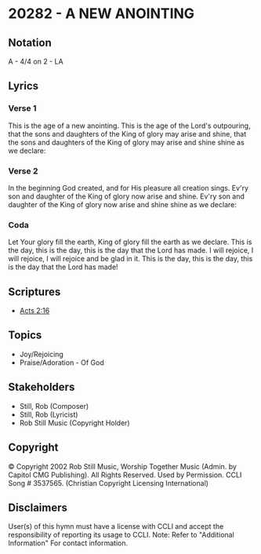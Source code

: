 # 20282 - A NEW ANOINTING

## Notation

A - 4/4 on 2 - LA

## Lyrics

### Verse 1

This is the age of a new anointing. This is the age of the Lord's outpouring, that the sons and daughters of the King of glory may arise and shine, that the sons and daughters of the King of glory may arise and shine shine as we declare: 

### Verse 2

In the beginning God created, and for His pleasure all creation sings. Ev'ry son and daughter of the King of glory now arise and shine. Ev'ry son and daughter of the King of glory now arise and shine shine as we declare:

### Coda

Let Your glory fill the earth, King of glory fill the earth as we declare. This is the day, this is the day, this is the day that the Lord has made. I will rejoice, I will rejoice, I will rejoice and be glad in it. This is the day, this is the day, this is the day  that the Lord has made!


## Scriptures

- [Acts 2:16](https://www.biblegateway.com/passage/?search=Acts%202%3A16)

## Topics

- Joy/Rejoicing
- Praise/Adoration - Of God

## Stakeholders

- Still, Rob (Composer)
- Still, Rob (Lyricist)
- Rob Still Music (Copyright Holder)

## Copyright

© Copyright 2002 Rob Still Music, Worship Together Music (Admin. by Capitol CMG Publishing). All Rights Reserved. Used by Permission. CCLI Song # 3537565.
(Christian Copyright Licensing International)

## Disclaimers

User(s) of this hymn must have a license with CCLI and accept the responsibility of reporting its usage to CCLI.
Note: Refer to "Additional Information" For contact information.

